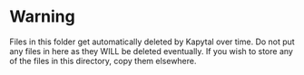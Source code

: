 # Warning

Files in this folder get automatically deleted by Kapytal over time.
Do not put any files in here as they WILL be deleted eventually.
If you wish to store any of the files in this directory, copy them elsewhere.
